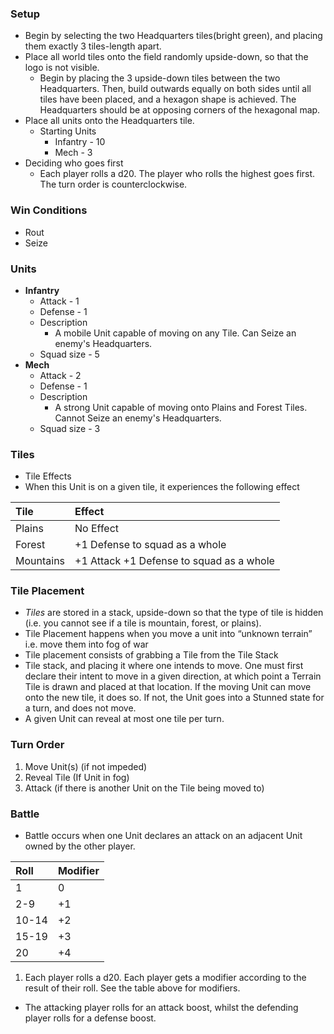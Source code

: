 ### Setup
* Begin by selecting the two Headquarters tiles(bright green), and placing them exactly 3 tiles-length apart.
* Place all world tiles onto the field randomly upside-down, so that the logo is not visible.
  * Begin by placing the 3 upside-down tiles between the two Headquarters. Then, build outwards equally on both sides until all tiles have been placed, and a hexagon shape is achieved. The Headquarters should be at opposing corners of the hexagonal map.
* Place all units onto the Headquarters tile.
  * Starting Units
    * Infantry - 10
    * Mech - 3
* Deciding who goes first
  * Each player rolls a d20. The player who rolls the highest goes first. The turn order is counterclockwise.

### Win Conditions
* Rout
* Seize

### Units
* __Infantry__
  * Attack - 1
  * Defense - 1
  * Description
    * A mobile Unit capable of moving on any Tile. Can Seize an enemy's Headquarters.
  * Squad size - 5
* __Mech__
  * Attack - 2
  * Defense - 1
  * Description
    * A strong Unit capable of moving onto Plains and Forest Tiles. Cannot Seize an enemy's Headquarters.
  * Squad size - 3

### Tiles
* Tile Effects
 * When this Unit is on a given tile, it experiences the following effect


 | Tile     | Effect                                  |
 | :------- | :-------------------------------------- |
 |  Plains  |  No Effect                              |
 |  Forest  | +1 Defense to squad as a whole          |
 | Mountains| +1 Attack +1 Defense to squad as a whole|


### Tile Placement
* _Tiles_ are stored in a stack, upside-down so that the type of tile is hidden (i.e. you cannot see if a tile is mountain, forest, or plains).
* Tile Placement happens when you move a unit into “unknown terrain” i.e. move them into fog of war
* Tile placement consists of grabbing a Tile from the Tile Stack
* Tile stack, and placing it where one intends to move. One must first declare their intent to move in a given direction, at which point a Terrain Tile is drawn and placed at that location. If the moving Unit can move onto the new tile, it does so. If not, the Unit goes into a Stunned state for a turn, and does not move.
* A given Unit can reveal at most one tile per turn.

### Turn Order
1. Move Unit(s) (if not impeded)
2. Reveal Tile (If Unit in fog)
3. Attack (if there is another Unit on the Tile being moved to)

### Battle
* Battle occurs when one Unit declares an attack on an adjacent Unit owned by the other player.

| Roll  | Modifier |
| :---- | :------- |
| 1     |    0     |
| 2-9   |    +1    |
| 10-14 |    +2    |
| 15-19 |    +3    |
| 20    |    +4    |
1. Each player rolls a d20. Each player gets a modifier according to the result of their roll. See the table above for modifiers.
  * The attacking player rolls for an attack boost, whilst the defending player rolls for a defense boost.
